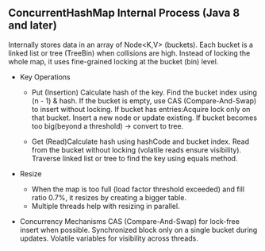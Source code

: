 ## ConcurrentHashMap Internal Process (Java 8 and later)

Internally stores data in an array of Node<K,V> (buckets).
Each bucket is a linked list or tree (TreeBin) when collisions are high.
Instead of locking the whole map, it uses fine-grained locking at the bucket (bin) level.

* Key Operations
   * Put (Insertion) Calculate hash of the key. Find the bucket index using (n - 1) & hash.
   If the bucket is empty, use CAS (Compare-And-Swap) to insert without locking.
   If bucket has entries:Acquire lock only on that bucket. Insert a new node or update existing.
   If bucket becomes too big(beyond a threshold) → convert to tree.

   * Get (Read)Calculate hash using hashCode and bucket index. Read from the bucket without locking (volatile reads ensure visibility).
    Traverse linked list or tree to find the key using equals method.

* Resize
    * When the map is too full (load factor threshold exceeded) and fill ratio 0.7%, it resizes by creating a bigger table.
    * Multiple threads help with resizing in parallel.

* Concurrency Mechanisms
   CAS (Compare-And-Swap) for lock-free insert when possible.
   Synchronized block only on a single bucket during updates.
   Volatile variables for visibility across threads.